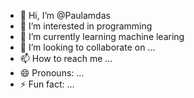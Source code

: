 - 👋 Hi, I’m @Paulamdas
- 👀 I’m interested in programming
- 🌱 I’m currently learning  machine learing
- 💞️ I’m looking to collaborate on ...
- 📫 How to reach me ...
- 😄 Pronouns: ...
- ⚡ Fun fact: ...

<!---
hellopy007/hellopy007 is a ✨ special ✨ repository because its `README.md` (this file) appears on your GitHub profile.
You can click the Preview link to take a look at your changes.
--->
